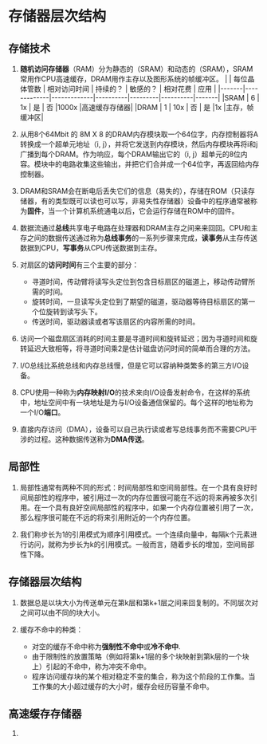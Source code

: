 # 存储器层次结构 #

## 存储技术 ##

1. **随机访问存储器**（RAM）分为静态的（SRAM）和动态的（SRAM），SRAM常用作CPU高速缓存，DRAM用作主存以及图形系统的帧缓冲区。
    |       | 每位晶体管数  | 相对访问时间  | 持续的？  | 敏感的？  | 相对花费  | 应用  |
    |-------|-------------|-------------|----------|---------|----------|-------|
    |SRAM   |   6         |      1x     |    是    |    否    |1000x     |高速缓存存储器|
    |DRAM   |   1         |     10x     |   否     |    是    |1x        |主存，帧缓冲区|

2. 从用8个64Mbit 的 8M X 8 的DRAM内存模块取一个64位字，内存控制器将A转换成一个超单元地址（i, j），并将它发送到内存模块，然后内存模块再将i和j广播到每个DRAM。作为响应，每个DRAM输出它的（i, j）超单元的8位内容。模块中的电路收集这些输出，并把它们合并成一个64位字，再返回给内存控制器。

3. DRAM和SRAM会在断电后丢失它们的信息（易失的），存储在ROM（只读存储器，有的类型既可以读也可以写，非易失性存储器）设备中的程序通常被称为**固件**，当一个计算机系统通电以后，它会运行存储在ROM中的固件。

4. 数据流通过**总线**共享电子电路在处理器和DRAM主存之间来来回回。CPU和主存之间的数据传送通过称为**总线事务**的一系列步骤来完成，**读事务**从主存传送数据到CPU，**写事务**从CPU传送数据到主存。

5. 对扇区的**访问时间**有三个主要的部分：
    - 寻道时间，传动臂将读写头定位到包含目标扇区的磁道上，移动传动臂所需的时间。
    - 旋转时间，一旦读写头定位到了期望的磁道，驱动器等待目标扇区的第一个位旋转到读写头下。
    - 传送时间，驱动器读或者写该扇区的内容所需的时间。

6. 访问一个磁盘扇区消耗的时间主要是寻道时间和旋转延迟；因为寻道时间和旋转延迟大致相等，将寻道时间乘2是估计磁盘访问时间的简单而合理的方法。

7. I/O总线比系统总线和内存总线慢，但是它可以容纳种类繁多的第三方I/O设备。

8. CPU使用一种称为**内存映射I/O**的技术来向I/O设备发射命令，在这样的系统中，地址空间中有一块地址是为与I/O设备通信保留的。每个这样的地址称为一个I/O**端口**。

9. 直接内存访问（DMA），设备可以自己执行读或者写总线事务而不需要CPU干涉的过程。这种数据传送称为**DMA传送**。

## 局部性 ##

1. 局部性通常有两种不同的形式：时间局部性和空间局部性。在一个具有良好时间局部性的程序中，被引用过一次的内存位置很可能在不远的将来再被多次引用。在一个具有良好空间局部性的程序中，如果一个内存位置被引用了一次，那么程序很可能在不远的将来引用附近的一个内存位置。

2. 我们称步长为1的引用模式为顺序引用模式。一个连续向量中，每隔k个元素进行访问，就称为步长为k的引用模式。一般而言，随着步长的增加，空间局部性下降。

## 存储器层次结构 ##

1. 数据总是以块大小为传送单元在第k层和第k+1层之间来回复制的。不同层次对之间可以由不同的块大小。

2. 缓存不命中的种类：
    - 对空的缓存不命中称为**强制性不命中**或**冷不命中**.
    - 由于限制性的放置策略（例如将第k+1层的多个块映射到第k层的一个块上）引起的不命中，称为冲突不命中。
    - 程序访问缓存块的某个相对稳定不变的集合，称为这个阶段的工作集。当工作集的大小超过缓存的大小时，缓存会经历容量不命中。

## 高速缓存存储器 ##

1. 